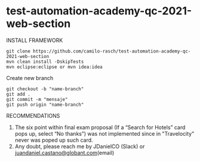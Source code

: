 # test-automation-academy-qc-2021-web-section

INSTALL FRAMEWORK

    git clone https://github.com/camilo-rasch/test-automation-academy-qc-2021-web-section
    mvn clean install -DskipTests
    mvn eclipse:eclipse or mvn idea:idea

Create new branch

    git checkout -b "name-branch"
    git add .
    git commit -m "mensaje"
    git push origin "name-branch"


RECOMMENDATIONS

1. The six point within final exam proposal (If a “Search for Hotels” card pops up, select “No thanks”) was not implemented since in "Travelocity" never was poped up such card.
2. Any doubt, please reach me by JDanielCO (Slack) or juandaniel.castano@globant.com(email)